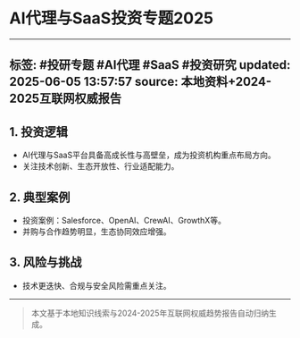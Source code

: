 # AI代理与SaaS投资专题2025

---
标签: #投研专题 #AI代理 #SaaS #投资研究
updated: 2025-06-05 13:57:57
source: 本地资料+2024-2025互联网权威报告
---

## 1. 投资逻辑
- AI代理与SaaS平台具备高成长性与高壁垒，成为投资机构重点布局方向。
- 关注技术创新、生态开放性、行业适配能力。

## 2. 典型案例
- 投资案例：Salesforce、OpenAI、CrewAI、GrowthX等。
- 并购与合作趋势明显，生态协同效应增强。

## 3. 风险与挑战
- 技术更迭快、合规与安全风险需重点关注。

---
> 本文基于本地知识线索与2024-2025年互联网权威趋势报告自动归纳生成。